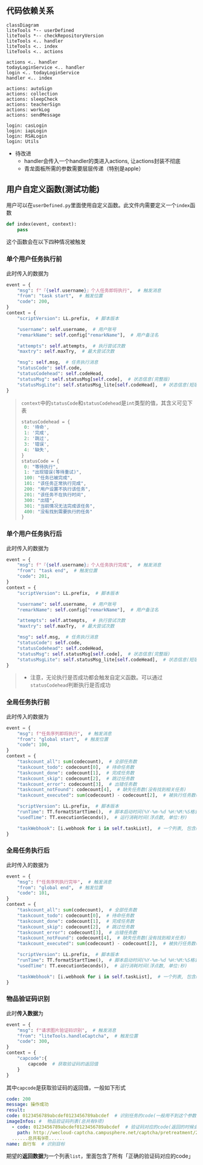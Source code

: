 ## 代码依赖关系

```mermaid
classDiagram
liteTools *-- userDefined
liteTools *-- checkRepositoryVersion
liteTools <.. handler
liteTools <.. index
liteTools <.. actions

actions <.. handler
todayLoginService <.. handler
login <.. todayLoginService
handler <.. index

actions: autoSign
actions: collection
actions: sleepCheck
actions: teacherSign
actions: workLog
actions: sendMessage

login: casLogin
login: iapLogin
login: RSALogin
login: Utils
```

* 待改进
  * handler会传入一个handler的类进入actions, 让actions封装不彻底
  * 青龙面板所需的参数需要层层传递（特别是apple）

## 用户自定义函数(测试功能)

用户可以在`userDefined.py`里面使用自定义函数。此文件内需要定义一个`index`函数

```python
def index(event, context):
    pass
```

这个函数会在以下四种情况被触发

### 单个用户任务执行前

此时传入的数据为

```python
event = {
    "msg": f"『{self.username}』个人任务即将执行",  # 触发消息
    "from": "task start",  # 触发位置
    "code": 200,
}
context = {
    "scriptVersion": LL.prefix,  # 脚本版本

    "username": self.username,  # 用户账号
    "remarkName": self.config["remarkName"],  # 用户备注名

    "attempts": self.attempts,  # 执行尝试次数
    "maxtry": self.maxTry,  # 最大尝试次数

    "msg": self.msg,  # 任务执行消息
    "statusCode": self.code,
    "statusCodehead": self.codeHead,
    "statusMsg": self.statusMsg[self.code],  # 状态信息(完整版)
    "statusMsgLite": self.statusMsg_lite[self.codeHead],  # 状态信息(短版)
}
```

> `context`中的`statusCode`和`statusCodehead`是`int`类型的值，其含义可见下表
>
> ```python
> statusCodehead = {
>  0: '待命',
>  1: '完成',
>  2: '跳过',
>  3: '错误',
>  4: '缺失',
> }
> statusCode = {
>  0: "等待执行",
>  1: "出现错误(等待重试)",
>  100: "任务已被完成",
>  101: "该任务正常执行完成",
>  200: "用户设置不执行该任务",
>  201: "该任务不在执行时间",
>  300: "出错",
>  301: "当前情况无法完成该任务",
>  400: "没有找到需要执行的任务"
> }
> ```

### 单个用户任务执行后

此时传入的数据为

```python
event = {
    "msg": f"『{self.username}』个人任务执行完成",  # 触发消息
    "from": "task end",  # 触发位置
    "code": 201,
}
context = {
    "scriptVersion": LL.prefix,  # 脚本版本

    "username": self.username,  # 用户账号
    "remarkName": self.config["remarkName"],  # 用户备注名

    "attempts": self.attempts,  # 执行尝试次数
    "maxtry": self.maxTry,  # 最大尝试次数

    "msg": self.msg,  # 任务执行消息
    "statusCode": self.code,
    "statusCodehead": self.codeHead,
    "statusMsg": self.statusMsg[self.code],  # 状态信息(完整版)
    "statusMsgLite": self.statusMsg_lite[self.codeHead],  # 状态信息(短版)
}
```

> * 注意，无论执行是否成功都会触发自定义函数。可以通过`statusCodehead`判断执行是否成功

### 全局任务执行前

此时传入的数据为

```python
event = {
    "msg": f"任务序列即将执行",  # 触发消息
    "from": "global start",  # 触发位置
    "code": 100,
}
context = {
    "taskcount_all": sum(codecount),  # 全部任务数
    "taskcount_todo": codecount[0],  # 待命任务数
    "taskcount_done": codecount[1],  # 完成任务数
    "taskcount_skip": codecount[2],  # 跳过任务数
    "taskcount_error": codecount[3],  # 出错任务数
    "taskcount_notFound": codecount[4],  # 缺失任务数(没有找到相关任务)
    "taskcount_executed": sum(codecount) - codecount[2],  # 被执行任务数(没有被跳过的任务)

    "scriptVersion": LL.prefix,  # 脚本版本
    "runTime": TT.formatStartTime(),  # 脚本启动时间(%Y-%m-%d %H:%M:%S格式)
    "usedTime": TT.executionSeconds(),  # 运行消耗时间(浮点数, 单位:秒)

    "taskWebhook": [i.webhook for i in self.taskList],  # 一个列表, 包含所有任务的webhook参数
}
```

### 全局任务执行后

此时传入的数据为

```python
event = {
    "msg": f"任务序列执行完毕",  # 触发消息
    "from": "global end",  # 触发位置
    "code": 101,
}
context = {
    "taskcount_all": sum(codecount),  # 全部任务数
    "taskcount_todo": codecount[0],  # 待命任务数
    "taskcount_done": codecount[1],  # 完成任务数
    "taskcount_skip": codecount[2],  # 跳过任务数
    "taskcount_error": codecount[3],  # 出错任务数
    "taskcount_notFound": codecount[4],  # 缺失任务数(没有找到相关任务)
    "taskcount_executed": sum(codecount) - codecount[2],  # 被执行任务数(没有被跳过的任务)

    "scriptVersion": LL.prefix,  # 脚本版本
    "runTime": TT.formatStartTime(),  # 脚本启动时间(%Y-%m-%d %H:%M:%S格式)
    "usedTime": TT.executionSeconds(),  # 运行消耗时间(浮点数, 单位:秒)

    "taskWebhook": [i.webhook for i in self.taskList],  # 一个列表, 包含所有任务的webhook参数
}
```

### 物品验证码识别

此时**传入数据**为

```python
event = {
    "msg": f"请求图片验证码识别",  # 触发消息
    "from": "liteTools.handleCaptcha",  # 触发位置
    "code": 300,
}
context = {
    "capcode":{
        capcode  # 获取验证码的返回值
    }
}
```

其中`capcode`是获取验证码的返回值，一般如下形式

```yaml
code: 200
message: 操作成功
result:
code: 0123456789abcdef0123456789abcdef  # 识别任务的code(一般用不到这个参数)
imageInfos: #  物品验证码列表(总共有9项)
  - code: 0123456789abcdef0123456789abcdef  # 验证码对应的code(返回的时候会用到)
    path: http://wecloud-captcha.campusphere.net/captcha/pretreatment/20220101/00112233445566778899aabbccddeeff/0123456789abcdef0123456789abcdef.jpg  # 验证码对应的图片地址(用get获取图片, 进行进一步的识别)
  ......总共有9项......
name: 自行车  # 识别目标
```

期望的**返回数据**为一个列表`list`，里面包含了所有「正确的验证码对应的code」
